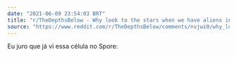 ```yaml
---
date: "2021-06-09 23:54:03 BRT"
title: "r/TheDepthsBelow - Why look to the stars when we have aliens in the deep? This animal is often known as a cockatoo squid."
source: "https://www.reddit.com/r/TheDepthsBelow/comments/nvjwi0/why_look_to_the_stars_when_we_have_aliens_in_the/?utm_source=share&utm_medium=ios_app&utm_name=iossmf"
---
```


Eu juro que já vi essa célula no Spore: